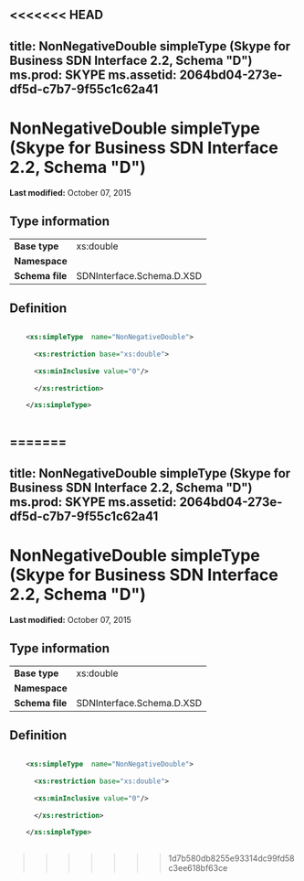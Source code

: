 <<<<<<< HEAD
---
title: NonNegativeDouble simpleType (Skype for Business SDN Interface 2.2, Schema "D")
ms.prod: SKYPE
ms.assetid: 2064bd04-273e-df5d-c7b7-9f55c1c62a41
---


# NonNegativeDouble simpleType (Skype for Business SDN Interface 2.2, Schema "D")

 **Last modified:** October 07, 2015
  
    
    


## Type information


|||
|:-----|:-----|
|**Base type**|xs:double |
|**Namespace**||
|**Schema file**|SDNInterface.Schema.D.XSD |
   

## Definition


```XML

    <xs:simpleType  name="NonNegativeDouble">
    
      <xs:restriction base="xs:double">
    
      <xs:minInclusive value="0"/>
    
      </xs:restriction>
      
    </xs:simpleType>
  
```


=======
---
title: NonNegativeDouble simpleType (Skype for Business SDN Interface 2.2, Schema "D")
ms.prod: SKYPE
ms.assetid: 2064bd04-273e-df5d-c7b7-9f55c1c62a41
---


# NonNegativeDouble simpleType (Skype for Business SDN Interface 2.2, Schema "D")

 **Last modified:** October 07, 2015
  
    
    


## Type information


|||
|:-----|:-----|
|**Base type**|xs:double |
|**Namespace**||
|**Schema file**|SDNInterface.Schema.D.XSD |
   

## Definition


```XML

    <xs:simpleType  name="NonNegativeDouble">
    
      <xs:restriction base="xs:double">
    
      <xs:minInclusive value="0"/>
    
      </xs:restriction>
      
    </xs:simpleType>
  
```


>>>>>>> 1d7b580db8255e93314dc99fd58c3ee618bf63ce
